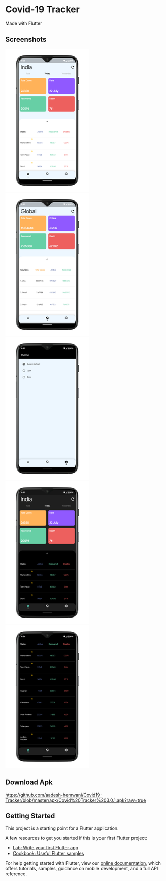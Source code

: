 # Covid-19 Tracker

Made with Flutter

## Screenshots
<img src="screenshots/home.png" height="450" width="auto"><img src="screenshots/global.png" height="450" width="auto"><img src="screenshots/themes.png" height="450" width="auto"> <img src="screenshots/home_dark.png" height="450" width="auto"><img src="screenshots/states.png" height="450" width="auto">

## Download Apk
https://github.com/aadesh-hemwani/Covid19-Tracker/blob/master/apk/Covid%20Tracker%203.0.1.apk?raw=true

## Getting Started

This project is a starting point for a Flutter application.

A few resources to get you started if this is your first Flutter project:

- [Lab: Write your first Flutter app](https://flutter.dev/docs/get-started/codelab)
- [Cookbook: Useful Flutter samples](https://flutter.dev/docs/cookbook)

For help getting started with Flutter, view our
[online documentation](https://flutter.dev/docs), which offers tutorials,
samples, guidance on mobile development, and a full API reference.
